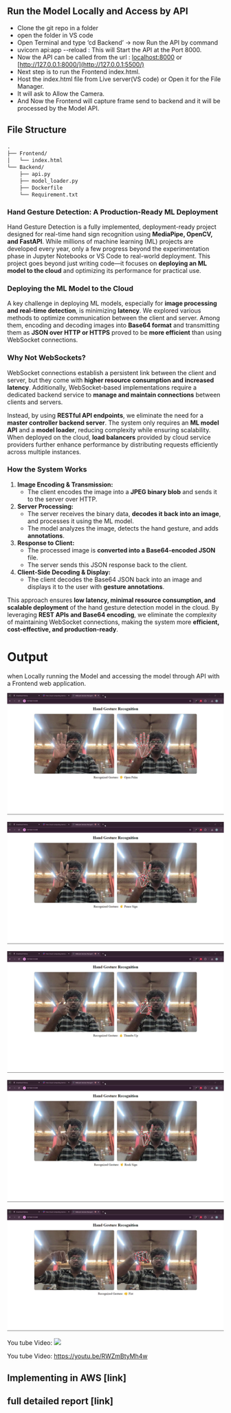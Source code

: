 ## Run the Model Locally and Access by API

- Clone the git repo in a folder
- open the folder in VS code
- Open Terminal and type  ‘cd Backend’ → now Run the API by command
- uvicorn api:app --reload : This will Start the API at the Port 8000.
- Now the API can be called from the url : [localhost:8000](http://localhost:8000) or [http://127.0.0.1:8000/](http://127.0.0.1:5500/)
- Next step is to run the Frontend index.html.
- Host the index.html file from Live server(VS code) or Open it for the File Manager.
- It will ask to Allow the Camera.
- And Now the Frontend will capture frame send to backend and it will be processed by the Model API.
## File Structure

```docker
.
├── Frontend/
│   └── index.html
└── Backend/
    ├── api.py
    ├── model_loader.py
    ├── Dockerfile
    └── Requirement.txt
```
### **Hand Gesture Detection: A Production-Ready ML Deployment**

Hand Gesture Detection is a fully implemented, deployment-ready project designed for real-time hand sign recognition using **MediaPipe, OpenCV, and FastAPI**. While millions of machine learning (ML) projects are developed every year, only a few progress beyond the experimentation phase in Jupyter Notebooks or VS Code to real-world deployment. This project goes beyond just writing code—it focuses on **deploying an ML model to the cloud** and optimizing its performance for practical use.

### **Deploying the ML Model to the Cloud**

A key challenge in deploying ML models, especially for **image processing and real-time detection**, is minimizing **latency**. We explored various methods to optimize communication between the client and server. Among them, encoding and decoding images into **Base64 format** and transmitting them as **JSON over HTTP or HTTPS** proved to be **more efficient** than using WebSocket connections.

### **Why Not WebSockets?**

WebSocket connections establish a persistent link between the client and server, but they come with **higher resource consumption and increased latency**. Additionally, WebSocket-based implementations require a dedicated backend service to **manage and maintain connections** between clients and servers.

Instead, by using **RESTful API endpoints**, we eliminate the need for a **master controller backend server**. The system only requires an **ML model API** and a **model loader**, reducing complexity while ensuring scalability. When deployed on the cloud, **load balancers** provided by cloud service providers further enhance performance by distributing requests efficiently across multiple instances.

### **How the System Works**

1. **Image Encoding & Transmission:**
    - The client encodes the image into a **JPEG binary blob** and sends it to the server over HTTP.
2. **Server Processing:**
    - The server receives the binary data, **decodes it back into an image**, and processes it using the ML model.
    - The model analyzes the image, detects the hand gesture, and adds **annotations**.
3. **Response to Client:**
    - The processed image is **converted into a Base64-encoded JSON** file.
    - The server sends this JSON response back to the client.
4. **Client-Side Decoding & Display:**
    - The client decodes the Base64 JSON back into an image and displays it to the user with **gesture annotations**.

This approach ensures **low latency, minimal resource consumption, and scalable deployment** of the hand gesture detection model in the cloud. By leveraging **REST APIs and Base64 encoding**, we eliminate the complexity of maintaining WebSocket connections, making the system more **efficient, cost-effective, and production-ready**.

# Output

when Locally running the Model and accessing the model through API with a Frontend web application. 

![Alt text](OutputImages/vlcsnap-2025-02-03-16h09m55s825.png)

![Alt text](OutputImages/vlcsnap-2025-02-03-16h10m11s356.png)

![Alt text](OutputImages/vlcsnap-2025-02-03-16h10m20s648.png)

![Alt text](OutputImages/vlcsnap-2025-02-03-16h10m29s027.png)

![Alt text](OutputImages/vlcsnap-2025-02-03-16h10m38s639.png)

You tube Video:  ![](https://www.youtube.com/watch?v=RWZmBtyMh4w)

You tube Video:  https://youtu.be/RWZmBtyMh4w

## Implementing in AWS [link]
## full detailed report [link]
